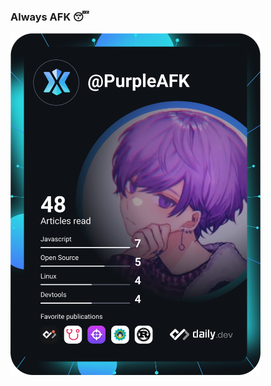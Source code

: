 ### Always AFK 😴

<a href="https://app.daily.dev/PurpleAFK"><img src="https://github.com/PurpleAFK/PurpleAFK/blob/master/devcard.svg" width="400" alt="PurpleAFK's Dev Card"/></a>
